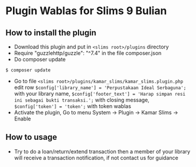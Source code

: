 # Plugin Wablas for Slims 9 Bulian
## How to install the plugin

- Download this plugin and put in `<slims root>/plugins` directory
- Require "guzzlehttp/guzzle": "^7.4" in the file composer.json
- Do composer update
```
$ composer update
```
- Go to file `<slims root>/plugins/kamar_slims/kamar_slims.plugin.php` edit row 
`$config['library_name'] = 'Perpustakaan Ideal Serbaguna';` with your library name,
`$config['footer_text'] = 'Harap simpan resi ini sebagai bukti transaksi.';` with closing message,
`$config['token'] = 'token';` with token wablas
- Activate the plugin, Go to menu System -> Plugin -> Kamar Slims -> Enable

## How to usage
- Try to do a loan/return/extend transaction then a member of your library will receive a transaction notification, if not contact us for guidance